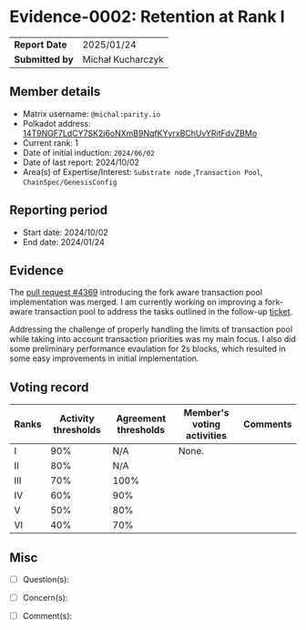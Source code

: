 # Evidence-0002: Retention at Rank I

|                 |                                                                                             |
| --------------- | ------------------------------------------------------------------------------------------- |
| **Report Date** | 2025/01/24
| **Submitted by**| Michał Kucharczyk                                                                           |


## Member details

- Matrix username: `@michal:parity.io`
- Polkadot address: [14T9NGF7LdCY7SK2j6oNXmB9NqfKYyrxBChUvYRjtFdvZBMo](https://collectives.statescan.io/#/accounts/14T9NGF7LdCY7SK2j6oNXmB9NqfKYyrxBChUvYRjtFdvZBMo)
- Current rank: 1
- Date of initial induction: `2024/06/02`
- Date of last report: 2024/10/02
- Area(s) of Expertise/Interest: `Substrate node` ,`Transaction Pool`, `ChainSpec/GenesisConfig`


## Reporting period

- Start date: 2024/10/02
- End date: 2024/01/24

## Evidence

The [pull request #4369](https://github.com/paritytech/polkadot-sdk/pull/4639) introducing the fork aware transaction pool implementation was merged. I am currently working on improving a fork-aware transaction pool to address the tasks outlined in
the follow-up [ticket](https://github.com/paritytech/polkadot-sdk/issues/5472). 

Addressing the challenge of properly handling the limits of transaction pool while taking into account transaction priorities was my main focus. I also did some preliminary performance evaulation for 2s blocks, which resulted in some easy improvements in initial implementation.

## Voting record

|  Ranks | Activity thresholds | Agreement thresholds | Member's voting activities | Comments |
|---|---|---|---|---|
|I  |90%   |N/A   | None. |   |
|II |80%   |N/A   |   |  |
|III|70%   |100%  |   |  |
|IV |60%   |90%   |   |  |
|V  |50%   |80%   |   |  |
|VI |40%   |70%   |   |  |


## Misc

- [ ] Question(s): 

- [ ] Concern(s): 

- [ ] Comment(s): 

